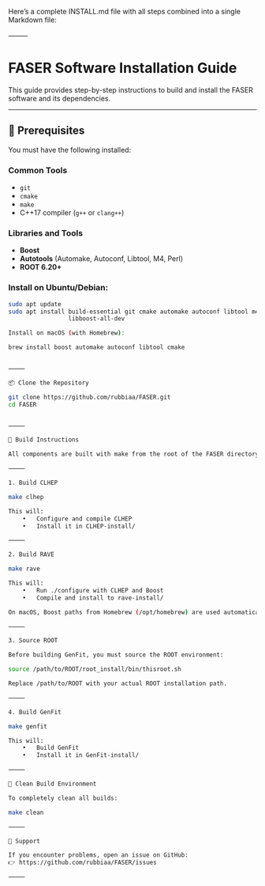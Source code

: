 Here’s a complete INSTALL.md file with all steps combined into a single Markdown file:

⸻


# FASER Software Installation Guide

This guide provides step-by-step instructions to build and install the FASER software and its dependencies.

---

## 🧰 Prerequisites

You must have the following installed:

### Common Tools
- `git`
- `cmake`
- `make`
- C++17 compiler (`g++` or `clang++`)

### Libraries and Tools
- **Boost**
- **Autotools** (Automake, Autoconf, Libtool, M4, Perl)
- **ROOT 6.20+**

### Install on Ubuntu/Debian:

```bash
sudo apt update
sudo apt install build-essential git cmake automake autoconf libtool m4 perl \
                 libboost-all-dev

Install on macOS (with Homebrew):

brew install boost automake autoconf libtool cmake


⸻

📦 Clone the Repository

git clone https://github.com/rubbiaa/FASER.git
cd FASER


⸻

🔨 Build Instructions

All components are built with make from the root of the FASER directory.

⸻

1. Build CLHEP

make clhep

This will:
	•	Configure and compile CLHEP
	•	Install it in CLHEP-install/

⸻

2. Build RAVE

make rave

This will:
	•	Run ./configure with CLHEP and Boost
	•	Compile and install to rave-install/

On macOS, Boost paths from Homebrew (/opt/homebrew) are used automatically.

⸻

3. Source ROOT

Before building GenFit, you must source the ROOT environment:

source /path/to/ROOT/root_install/bin/thisroot.sh

Replace /path/to/ROOT with your actual ROOT installation path.

⸻

4. Build GenFit

make genfit

This will:
	•	Build GenFit
	•	Install it in GenFit-install/

⸻

🧹 Clean Build Environment

To completely clean all builds:

make clean

⸻

💬 Support

If you encounter problems, open an issue on GitHub:
👉 https://github.com/rubbiaa/FASER/issues

⸻


